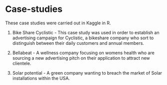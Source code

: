 # Case-studies

These case studies were carried out in Kaggle in R. 

  1) Bike Share Cyclistic - This case study was used in order to establish an advertising campaign for Cyclistic, 
     a bikeshare company who sort to distinguish between their daily customers and annual members.
     
  2) Bellabeat - A wellness company focusing on womens health who are sourcing a new advertising pitch on their 
     application to attract new clientele.
     
  3) Solar potential - A green company wanting to breach the market of Solar installations within the USA. 
